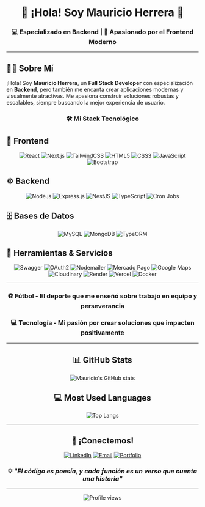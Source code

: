 
<div align="center">

# 🚀 ¡Hola! Soy Mauricio Herrera 👋


### 💻 Especializado en Backend | 🎨 Apasionado por el Frontend Moderno

</div>

---

## 🧑‍💻 Sobre Mí

¡Hola! Soy **Mauricio Herrera**, un **Full Stack Developer** con especialización en **Backend**, pero también me encanta crear aplicaciones modernas y visualmente atractivas. Me apasiona construir soluciones robustas y escalables, siempre buscando la mejor experiencia de usuario.

<div align="center">

### 🛠️ **Mi Stack Tecnológico**

</div>

## 🎨 Frontend
<div align="center">

![React](https://img.shields.io/badge/React-20232A?style=for-the-badge&logo=react&logoColor=61DAFB)
![Next.js](https://img.shields.io/badge/Next.js-000000?style=for-the-badge&logo=next.js&logoColor=white)
![TailwindCSS](https://img.shields.io/badge/Tailwind_CSS-38B2AC?style=for-the-badge&logo=tailwind-css&logoColor=white)
![HTML5](https://img.shields.io/badge/HTML5-E34F26?style=for-the-badge&logo=html5&logoColor=white)
![CSS3](https://img.shields.io/badge/CSS3-1572B6?style=for-the-badge&logo=css3&logoColor=white)
![JavaScript](https://img.shields.io/badge/JavaScript-F7DF1E?style=for-the-badge&logo=javascript&logoColor=black)
![Bootstrap](https://img.shields.io/badge/Bootstrap-563D7C?style=for-the-badge&logo=bootstrap&logoColor=white)

</div>

## ⚙️ Backend
<div align="center">

![Node.js](https://img.shields.io/badge/Node.js-43853D?style=for-the-badge&logo=node.js&logoColor=white)
![Express.js](https://img.shields.io/badge/Express.js-404D59?style=for-the-badge&logo=express&logoColor=white)
![NestJS](https://img.shields.io/badge/NestJS-E0234E?style=for-the-badge&logo=nestjs&logoColor=white)
![TypeScript](https://img.shields.io/badge/TypeScript-007ACC?style=for-the-badge&logo=typescript&logoColor=white)
![Cron Jobs](https://img.shields.io/badge/Cron_Jobs-4EAA25?style=for-the-badge&logo=clockify&logoColor=white)

</div>

## 🗄️ Bases de Datos
<div align="center">

![MySQL](https://img.shields.io/badge/MySQL-00000F?style=for-the-badge&logo=mysql&logoColor=white)
![MongoDB](https://img.shields.io/badge/MongoDB-4EA94B?style=for-the-badge&logo=mongodb&logoColor=white)
![TypeORM](https://img.shields.io/badge/TypeORM-FE0803?style=for-the-badge&logo=typeorm&logoColor=white)

</div>

## 🔧 Herramientas & Servicios
<div align="center">

![Swagger](https://img.shields.io/badge/Swagger-85EA2D?style=for-the-badge&logo=swagger&logoColor=black)
![OAuth2](https://img.shields.io/badge/OAuth2-4285F4?style=for-the-badge&logo=auth0&logoColor=white)
![Nodemailer](https://img.shields.io/badge/Nodemailer-339933?style=for-the-badge&logo=nodemailer&logoColor=white)
![Mercado Pago](https://img.shields.io/badge/Mercado_Pago-00B1EA?style=for-the-badge&logo=mercadopago&logoColor=white)
![Google Maps](https://img.shields.io/badge/Google_Maps-4285F4?style=for-the-badge&logo=google-maps&logoColor=white)
![Cloudinary](https://img.shields.io/badge/Cloudinary-3448C5?style=for-the-badge&logo=cloudinary&logoColor=white)
![Render](https://img.shields.io/badge/Render-46E3B7?style=for-the-badge&logo=render&logoColor=white)
![Vercel](https://img.shields.io/badge/Vercel-000000?style=for-the-badge&logo=vercel&logoColor=white)
![Docker](https://img.shields.io/badge/Docker-2496ED?style=for-the-badge&logo=docker&logoColor=white)

</div>

---

<div align="center">


### ⚽ **Fútbol** - El deporte que me enseñó sobre trabajo en equipo y perseverancia
### 💻 **Tecnología** - Mi pasión por crear soluciones que impacten positivamente

</div>

---

<div align="center">

## 📊 GitHub Stats

![Mauricio's GitHub stats](https://github-readme-stats.vercel.app/api?username=MauriHerrera7&show_icons=true&theme=radical)


## 💻 Most Used Languages

![Top Langs](https://github-readme-stats.vercel.app/api/top-langs/?username=MauriHerrera7&layout=compact&theme=radical)

</div>

---

<div align="center">

## 🤝 ¡Conectemos!

[![LinkedIn](https://img.shields.io/badge/LinkedIn-0077B5?style=for-the-badge&logo=linkedin&logoColor=white)](www.linkedin.com/in/mauricio-herrera-7b744b274)
[![Email](https://img.shields.io/badge/Email-D14836?style=for-the-badge&logo=gmail&logoColor=white)](mailto:mauriherrera457@gmail.com)
[![Portfolio](https://img.shields.io/badge/Portfolio-FF5722?style=for-the-badge&logo=google-chrome&logoColor=white)](https://tu-portfolio.com)

### 💡 *"El código es poesía, y cada función es un verso que cuenta una historia"*


---

<img src="https://komarev.com/ghpvc/?username=MauriHerrera7&color=blueviolet&style=for-the-badge" alt="Profile views" />

</div>



